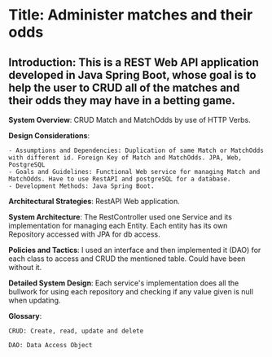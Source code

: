 # Title: Administer matches and their odds

## Introduction: This is a REST Web API application developed in Java Spring Boot, whose goal is to help the user to CRUD all of the matches and their odds they may have in a betting game.

**System Overview**: CRUD Match and MatchOdds by use of HTTP Verbs.

**Design Considerations**:

    - Assumptions and Dependencies: Duplication of same Match or MatchOdds with different id. Foreign Key of Match and MatchOdds. JPA, Web, PostgreSQL
    - Goals and Guidelines: Functional Web service for managing Match and MatchOdds. Have to use RestAPI and postgreSQL for a database.
    - Development Methods: Java Spring Boot.
    
**Architectural Strategies**: RestAPI Web application.

**System Architecture**: The RestController used one Service and its implementation for managing each Entity. Each entity has its own Repository accessed with JPA for db access.

**Policies and Tactics**: I used an interface and then implemented it (DAO) for each class to access and CRUD the mentioned table. Could have been without it.

**Detailed System Design**: Each service's implementation does all the bullwork for using each repository and checking if any value given is null when updating.

**Glossary**:

	CRUD: Create, read, update and delete
	
	DAO: Data Access Object
